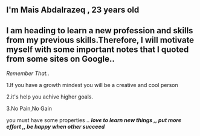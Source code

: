 ## I'm Mais Abdalrazeq , 23 years old 

## I am heading to learn a new profession and skills from my previous skills.Therefore, I will motivate myself with some important notes that I quoted from some sites on Google..

*Remember That..*

1.If you have a growth mindest you will be a creative and cool person

2.it's help you achive higher goals.

3.No Pain,No Gain
 
 you must have some properties .. ***love to learn new things ,, put more effort ,, be happy when other succeed***
 
 
 
